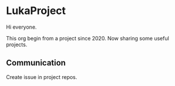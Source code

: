 # LukaProject

Hi everyone.

This org begin from a project since 2020. Now sharing some useful projects.

## Communication

Create issue in project repos.
